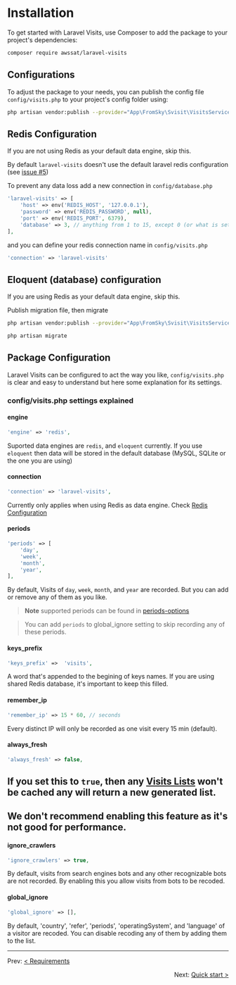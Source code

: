 # Installation

To get started with Laravel Visits, use Composer to add the package to your project's dependencies:

```bash
composer require awssat/laravel-visits
```

## Configurations

To adjust the package to your needs, you can publish the config file `config/visits.php` to your project's config folder using:

```bash
php artisan vendor:publish --provider="App\FromSky\Svisit\VisitsServiceProvider" --tag=config
```

## Redis Configuration

If you are not using Redis as your default data engine, skip this.

By default `laravel-visits` doesn't use the default laravel redis configuration (see [issue #5](https://github.com/awssat/laravel-visits/issues/5))

To prevent any data loss add a new connection in `config/database.php`

```php
'laravel-visits' => [
    'host' => env('REDIS_HOST', '127.0.0.1'),
    'password' => env('REDIS_PASSWORD', null),
    'port' => env('REDIS_PORT', 6379),
    'database' => 3, // anything from 1 to 15, except 0 (or what is set in default)
],
```

and you can define your redis connection name in `config/visits.php`

```php
'connection' => 'laravel-visits'
```

## Eloquent (database) configuration

If you are using Redis as your default data engine, skip this.

Publish migration file, then migrate

```sh
php artisan vendor:publish --provider="App\FromSky\Svisit\VisitsServiceProvider" --tag=migrations
```

```sh
php artisan migrate
```

## Package Configuration

Laravel Visits can be configured to act the way you like, `config/visits.php` is clear and easy to understand but here some explanation for its settings.

### config/visits.php settings explained

#### engine

```php
'engine' => 'redis',
```

Suported data engines are `redis`, and `eloquent` currently.
If you use `eloquent` then data will be stored in the default database (MySQL, SQLite or the one you are using)

#### connection

```php
'connection' => 'laravel-visits',
```

Currently only applies when using Redis as data engine. Check [Redis Configuration](#redis-configuration)

#### periods

```php
'periods' => [
    'day',
    'week',
    'month',
    'year',
],
```

By default, Visits of `day`, `week`, `month`, and `year` are recorded. But you can add or remove any of them as you like.

> **Note** supported periods can be found in [periods-options](8_clear-and-reset-values.html#periods-options.md)

> You can add `periods` to global_ignore setting to skip recording any of these periods.

#### keys_prefix

```php
'keys_prefix' =>  'visits',
```

A word that's appended to the begining of keys names. If you are using shared Redis database, it's important to keep this filled.

#### remember_ip

```php
'remember_ip' => 15 * 60, // seconds
```

Every distinct IP will only be recorded as one visit every 15 min (default).

#### always_fresh

```php
'always_fresh' => false,
```

## If you set this to `true`, then any [Visits Lists](7_visits-lists.md) won't be cached any will return a new generated list.

## We don't recommend enabling this feature as it's not good for performance.

#### ignore_crawlers

```php
'ignore_crawlers' => true,
```

By default, visits from search engines bots and any other recognizable bots are not recorded. By enabling this you allow visits from bots to be recoded.

#### global_ignore

```php
'global_ignore' => [],
```

By default, 'country', 'refer', 'periods', 'operatingSystem', and 'language' of a visitor are recoded. You can disable recoding any of them by adding them to the list.

---

<p align="left">
  Prev:  <a href="2_requirements.md">< Requirements</a> 
</p>

<p align="right">
  Next:  <a href="4_quick-start.md">Quick start ></a> 
</p>
